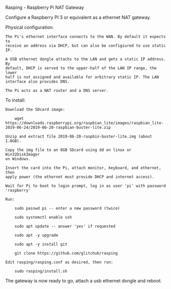 Rasping - Raspberry Pi NAT Gateway

Configure a Raspberry PI 3 or equivalent as a ethernet NAT gateway.

Physical configuration:

    The Pi's ethernet interface connects to the WAN. By default it expects to
    receive an address via DHCP, but can also be configiured to use static IP.

    A USB ethernet dongle attachs to the LAN and gets a static IP address. By
    default, DHCP is served to the upper-half of the LAN IP range, the lower
    half is not assigned and available for arbitrary static IP. The LAN
    interface also provides DNS.

    The Pi acts as a NAT router and a DNS server.
    
To install:

    Download the SDcard image:
        
        wget https://downloads.raspberrypi.org/raspbian_lite/images/raspbian_lite-2019-06-24/2019-06-20-raspbian-buster-lite.zip

    Unzip and extract file 2019-06-20-raspbin-buster-lite.img (about 1.8GB). 

    Copy the img file to an 8GB SDcard using dd on linux or Win32DiskImager
    on Windows.

    Insert the card into the Pi, attach monitor, keyboard, and ethernet, then
    apply power (the ethernet must provide DHCP and internet access).

    Wait for Pi to boot to login prompt, log in as user 'pi' with password
    'raspberry'
    
    Run:

        sudo passwd pi -- enter a new password (twice)

        sudo systemctl enable ssh
    
        sudo apt update -- answer 'yes' if requested

        sudo apt -y upgrade

        sudo apt -y install git
        
        git clone https://github.com/glitchub/rasping

    Edit rasping/rasping.conf as desired, then run:
    
        sudo rasping/install.sh

The gateway is now ready to go, attach a usb ethernet dongle and reboot.        
